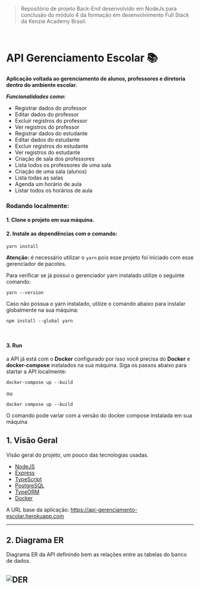 > Repositório de projeto Back-End desenvolvido em NodeJs para conclusão do módulo 4 da formação em desenvolvimento Full Stack da Kenzie Academy Brasil.
 <br />
 
# API Gerenciamento Escolar 📚

**Aplicação voltada ao gerenciamento de alunos, professores e diretoria dentro do ambiente escolar.**

***Funcionalidades como:***

- Registrar dados do professor
- Editar dados do professor
- Excluir registros do professor
- Ver registros do professor
- Registrar dados do estudante
- Editar dados do estudante
- Excluir registros do estudante
- Ver registros do estudante
- Criação de sala dos professores
- Lista todos os professores de uma sala
- Criação de uma sala (alunos)
- Lista todas as salas
- Agenda um horário de aula
- Listar todos os horários de aula


### Rodando localmente:

#### 1. Clone o projeto em sua máquina.
   
#### 2. Instale as dependências com o comando:
```shell
yarn install
```

**Atenção:** é necessário utilizar o `yarn` pois esse projeto foi iniciado com esse gerenciador de pacotes.

Para verificar se já possui o gerenciador yarn instalado utilize o seguinte comando:

````
yarn --version
````

Caso não possua o yarn instalado, utilize o comando abaixo para instalar globalmente na sua máquina:

````
npm install --global yarn
````

<br>

#### 3. Run

a API já está com o **Docker** configurado por isso você precisa do **Docker** e **docker-compose** instalados na sua máquina.
Siga os passos abaixo para startar a API localmente:
```
docker-compose up --build
````

ou
```
docker compose up --build
```

O comando pode variar com a versão do docker compose instalada em sua máquina

## 1. Visão Geral

Visão geral do projeto, um pouco das tecnologias usadas.

- [NodeJS](https://nodejs.org/en/)
- [Express](https://expressjs.com/pt-br/)
- [TypeScript](https://www.typescriptlang.org/)
- [PostgreSQL](https://www.postgresql.org/)
- [TypeORM](https://typeorm.io/)
- [Docker](https://www.docker.com/)

A URL base da aplicação:
https://api-gerenciamento-escolar.herokuapp.com

---

## 2. Diagrama ER

Diagrama ER da API definindo bem as relações entre as tabelas do banco de dados.  

![DER](https://uploaddeimagens.com.br/images/004/091/971/full/gerenciamento_escolar_XML.drawio_%283%29.png?1667655871)
---




